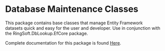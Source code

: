 # Database Maintenance Classes

This package contains base classes that manage Entity Framework datasets quick and easy for the user and developer.  Use in conjunction with the RingSoft.DbLookup.EfCore package.

Complete documentation for this package is found [Here](https://ringsoft.site/wpf-database-lookup-view-model-maintenance/).
